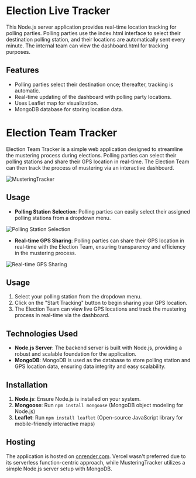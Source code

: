 # Election Live Tracker 

This Node.js server application provides real-time location tracking for polling parties. Polling parties use the index.html interface to select their destination polling station, and their locations are automatically sent every minute. The internal team can view the dashboard.html for tracking purposes.

## Features

- Polling parties select their destination once; thereafter, tracking is automatic.
- Real-time updating of the dashboard with polling party locations.
- Uses Leaflet map for visualization.
- MongoDB database for storing location data.

# Election Team Tracker

Election Team Tracker is a simple web application designed to streamline the mustering process during elections. Polling parties can select their polling stations and share their GPS location in real-time. The Election Team can then track the process of mustering via an interactive dashboard.

![MusteringTracker](https://i.imgur.com/4vSeaHZ.png)


## Usage

- **Polling Station Selection**: Polling parties can easily select their assigned polling stations from a dropdown menu.
  
![Polling Station Selection](https://i.imgur.com/wMnjfw4.png)

- **Real-time GPS Sharing**: Polling parties can share their GPS location in real-time with the Election Team, ensuring transparency and efficiency in the mustering process.

![Real-time GPS Sharing](https://i.imgur.com/imD4Yv2.png)

## Usage

1. Select your polling station from the dropdown menu.
2. Click on the "Start Tracking" button to begin sharing your GPS location.
3. The Election Team can view live GPS locations and track the mustering process in real-time via the dashboard.

## Technologies Used

- **Node.js Server**: The backend server is built with Node.js, providing a robust and scalable foundation for the application.
- **MongoDB**: MongoDB is used as the database to store polling station and GPS location data, ensuring data integrity and easy scalability.

## Installation

1. **Node.js**: Ensure Node.js is installed on your system.
2. **Mongoose**: Run `npm install mongoose` (MongoDB object modeling for Node.js)
3. **Leaflet**: Run `npm install leaflet` (Open-source JavaScript library for mobile-friendly interactive maps)

## Hosting

The application is hosted on [onrender.com](https://onrender.com/). Vercel wasn't preferred due to its serverless function-centric approach, while MusteringTracker utilizes a simple Node.js server setup with MongoDB.

